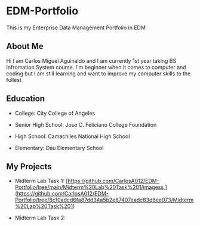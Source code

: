 # EDM-Portfolio
This is my Enterprise Data Management Portfolio in EDM
## About Me

Hi I am Carlos Miguel Aguinaldo and I am currently 1st year taking BS Infromation System course. I'm beginner when it comes to computer and coding but I am still learning and want to improve my computer skills to the fullest

## Education

- College: City College of Angeles

- Senior High School: Jose C. Feliciano College Foundation

- High School: Camachiles National High School

- Elementary: Dau Elementary School

## My Projects

- Midterm Lab Task 1: [[https://github.com/CarlosA012/EDM-Portfolio/tree/main/Midterm%20Lab%20Task%201/imagess ](https://github.com/CarlosA012/EDM-Portfolio/blob/8c10adcd6fa87dd34a5b2e87407eadc83d6ee073/Midterm%20Lab%20Task%201/README.md)](https://github.com/CarlosA012/EDM-Portfolio/tree/8c10adcd6fa87dd34a5b2e87407eadc83d6ee073/Midterm%20Lab%20Task%201)

- Midterm Lab Task 2:
